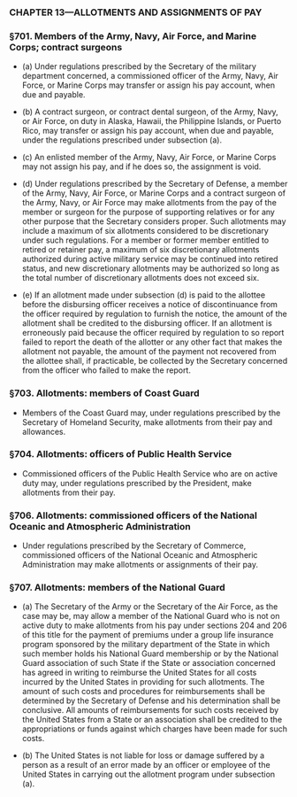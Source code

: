 ### **CHAPTER 13—ALLOTMENTS AND ASSIGNMENTS OF PAY**

### §701. Members of the Army, Navy, Air Force, and Marine Corps; contract surgeons
* (a) Under regulations prescribed by the Secretary of the military department concerned, a commissioned officer of the Army, Navy, Air Force, or Marine Corps may transfer or assign his pay account, when due and payable.

* (b) A contract surgeon, or contract dental surgeon, of the Army, Navy, or Air Force, on duty in Alaska, Hawaii, the Philippine Islands, or Puerto Rico, may transfer or assign his pay account, when due and payable, under the regulations prescribed under subsection (a).

* (c) An enlisted member of the Army, Navy, Air Force, or Marine Corps may not assign his pay, and if he does so, the assignment is void.

* (d) Under regulations prescribed by the Secretary of Defense, a member of the Army, Navy, Air Force, or Marine Corps and a contract surgeon of the Army, Navy, or Air Force may make allotments from the pay of the member or surgeon for the purpose of supporting relatives or for any other purpose that the Secretary considers proper. Such allotments may include a maximum of six allotments considered to be discretionary under such regulations. For a member or former member entitled to retired or retainer pay, a maximum of six discretionary allotments authorized during active military service may be continued into retired status, and new discretionary allotments may be authorized so long as the total number of discretionary allotments does not exceed six.

* (e) If an allotment made under subsection (d) is paid to the allottee before the disbursing officer receives a notice of discontinuance from the officer required by regulation to furnish the notice, the amount of the allotment shall be credited to the disbursing officer. If an allotment is erroneously paid because the officer required by regulation to so report failed to report the death of the allotter or any other fact that makes the allotment not payable, the amount of the payment not recovered from the allottee shall, if practicable, be collected by the Secretary concerned from the officer who failed to make the report.

### §703. Allotments: members of Coast Guard
* Members of the Coast Guard may, under regulations prescribed by the Secretary of Homeland Security, make allotments from their pay and allowances.

### §704. Allotments: officers of Public Health Service
* Commissioned officers of the Public Health Service who are on active duty may, under regulations prescribed by the President, make allotments from their pay.

### §706. Allotments: commissioned officers of the National Oceanic and Atmospheric Administration
* Under regulations prescribed by the Secretary of Commerce, commissioned officers of the National Oceanic and Atmospheric Administration may make allotments or assignments of their pay.

### §707. Allotments: members of the National Guard
* (a) The Secretary of the Army or the Secretary of the Air Force, as the case may be, may allow a member of the National Guard who is not on active duty to make allotments from his pay under sections 204 and 206 of this title for the payment of premiums under a group life insurance program sponsored by the military department of the State in which such member holds his National Guard membership or by the National Guard association of such State if the State or association concerned has agreed in writing to reimburse the United States for all costs incurred by the United States in providing for such allotments. The amount of such costs and procedures for reimbursements shall be determined by the Secretary of Defense and his determination shall be conclusive. All amounts of reimbursements for such costs received by the United States from a State or an association shall be credited to the appropriations or funds against which charges have been made for such costs.

* (b) The United States is not liable for loss or damage suffered by a person as a result of an error made by an officer or employee of the United States in carrying out the allotment program under subsection (a).